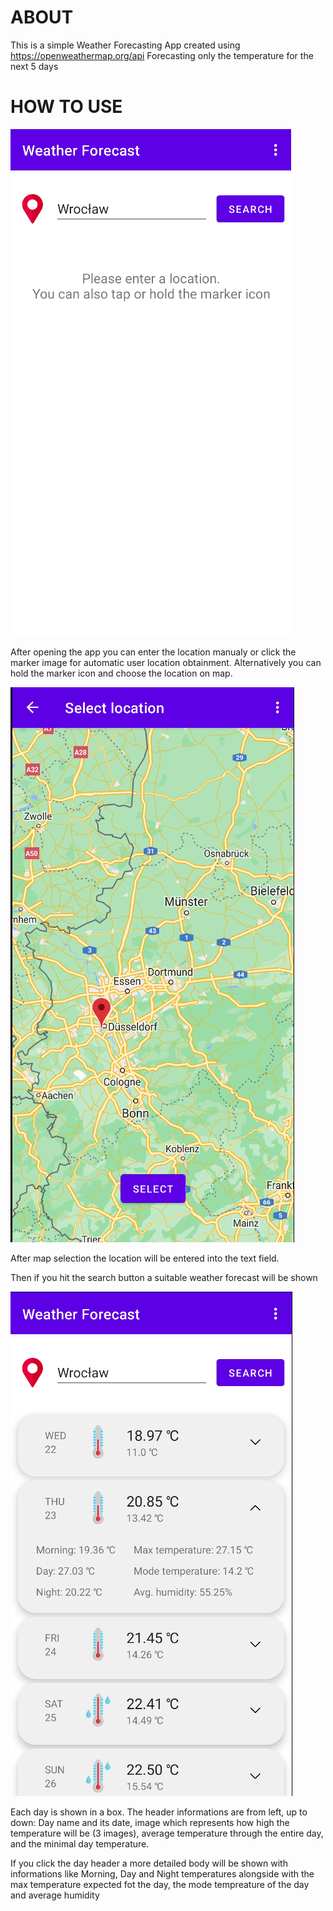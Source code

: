 # ABOUT

This is a simple Weather Forecasting App created using  https://openweathermap.org/api 
Forecasting only the temperature for the next 5 days 

# HOW TO USE

![Help image](readmeimg/helpimage3.png)

After opening the app you can enter the location manualy or click the marker image for automatic user location obtainment. Alternatively you can hold the marker icon and choose the location on map. 

![Help image 2](readmeimg/helpimage2.png)

After map selection the location will be entered into the text field.

Then if you hit the search button a suitable weather forecast will be shown

![Help image 3](readmeimg/helpimage1.png)


Each day is shown in a box. The header informations are from left, up to down: Day name and its date, image which represents how high the temperature will be (3 images), average temperature through the entire day, and the minimal day temperature.

If you click the day header a more detailed body will be shown with informations like Morning, Day and Night temperatures alongside with the max temperature expected fot the day, the mode tempreature of the day and average humidity
